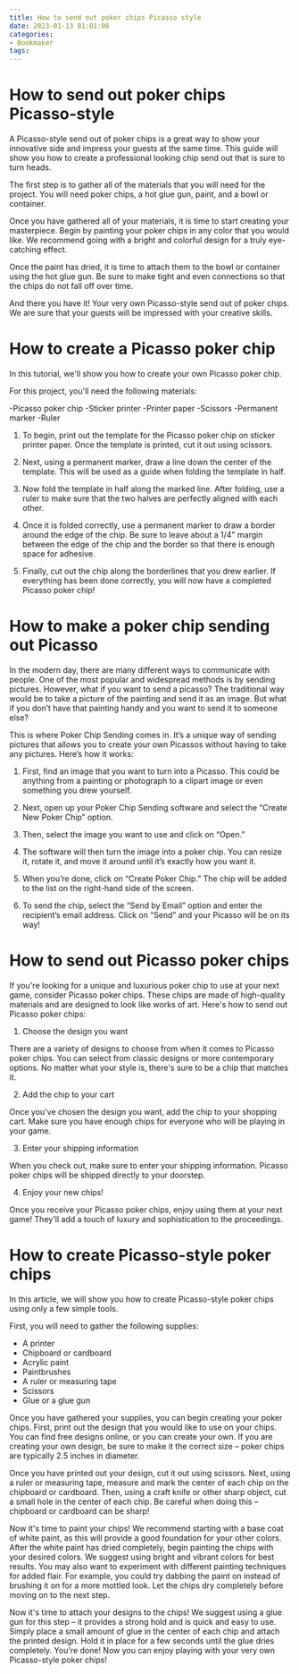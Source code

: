 ```yaml
---
title: How to send out poker chips Picasso style
date: 2023-01-13 01:01:08
categories:
- Bookmaker
tags:
---
```



#  How to send out poker chips Picasso-style

A Picasso-style send out of poker chips is a great way to show your innovative side and impress your guests at the same time. This guide will show you how to create a professional looking chip send out that is sure to turn heads.

The first step is to gather all of the materials that you will need for the project. You will need poker chips, a hot glue gun, paint, and a bowl or container.

Once you have gathered all of your materials, it is time to start creating your masterpiece. Begin by painting your poker chips in any color that you would like. We recommend going with a bright and colorful design for a truly eye-catching effect.

Once the paint has dried, it is time to attach them to the bowl or container using the hot glue gun. Be sure to make tight and even connections so that the chips do not fall off over time.



And there you have it! Your very own Picasso-style send out of poker chips. We are sure that your guests will be impressed with your creative skills.

#  How to create a Picasso poker chip

In this tutorial, we'll show you how to create your own Picasso poker chip.

For this project, you'll need the following materials:

-Picasso poker chip
-Sticker printer
-Printer paper
-Scissors
-Permanent marker
-Ruler

1. To begin, print out the template for the Picasso poker chip on sticker printer paper. Once the template is printed, cut it out using scissors.


2. Next, using a permanent marker, draw a line down the center of the template. This will be used as a guide when folding the template in half.


3. Now fold the template in half along the marked line. After folding, use a ruler to make sure that the two halves are perfectly aligned with each other.



4. Once it is folded correctly, use a permanent marker to draw a border around the edge of the chip. Be sure to leave about a 1/4" margin between the edge of the chip and the border so that there is enough space for adhesive.



5. Finally, cut out the chip along the borderlines that you drew earlier. If everything has been done correctly, you will now have a completed Picasso poker chip!

#  How to make a poker chip sending out Picasso

In the modern day, there are many different ways to communicate with people. One of the most popular and widespread methods is by sending pictures. However, what if you want to send a picasso? The traditional way would be to take a picture of the painting and send it as an image. But what if you don’t have that painting handy and you want to send it to someone else?

This is where Poker Chip Sending comes in. It’s a unique way of sending pictures that allows you to create your own Picassos without having to take any pictures. Here’s how it works:

1) First, find an image that you want to turn into a Picasso. This could be anything from a painting or photograph to a clipart image or even something you drew yourself.

2) Next, open up your Poker Chip Sending software and select the “Create New Poker Chip” option.

3) Then, select the image you want to use and click on “Open.”

4) The software will then turn the image into a poker chip. You can resize it, rotate it, and move it around until it’s exactly how you want it.

5) When you’re done, click on “Create Poker Chip.” The chip will be added to the list on the right-hand side of the screen.

6) To send the chip, select the “Send by Email” option and enter the recipient’s email address. Click on “Send” and your Picasso will be on its way!

#  How to send out Picasso poker chips

If you're looking for a unique and luxurious poker chip to use at your next game, consider Picasso poker chips. These chips are made of high-quality materials and are designed to look like works of art. Here's how to send out Picasso poker chips:

1. Choose the design you want

There are a variety of designs to choose from when it comes to Picasso poker chips. You can select from classic designs or more contemporary options. No matter what your style is, there's sure to be a chip that matches it.

2. Add the chip to your cart

Once you've chosen the design you want, add the chip to your shopping cart. Make sure you have enough chips for everyone who will be playing in your game.

3. Enter your shipping information

When you check out, make sure to enter your shipping information. Picasso poker chips will be shipped directly to your doorstep.

4. Enjoy your new chips!

Once you receive your Picasso poker chips, enjoy using them at your next game! They'll add a touch of luxury and sophistication to the proceedings.

#  How to create Picasso-style poker chips

In this article, we will show you how to create Picasso-style poker chips using only a few simple tools.

First, you will need to gather the following supplies:

- A printer
- Chipboard or cardboard
- Acrylic paint
- Paintbrushes
- A ruler or measuring tape
- Scissors
- Glue or a glue gun

Once you have gathered your supplies, you can begin creating your poker chips. First, print out the design that you would like to use on your chips. You can find free designs online, or you can create your own. If you are creating your own design, be sure to make it the correct size – poker chips are typically 2.5 inches in diameter.

Once you have printed out your design, cut it out using scissors. Next, using a ruler or measuring tape, measure and mark the center of each chip on the chipboard or cardboard. Then, using a craft knife or other sharp object, cut a small hole in the center of each chip. Be careful when doing this – chipboard or cardboard can be sharp!

Now it's time to paint your chips! We recommend starting with a base coat of white paint, as this will provide a good foundation for your other colors. After the white paint has dried completely, begin painting the chips with your desired colors. We suggest using bright and vibrant colors for best results. You may also want to experiment with different painting techniques for added flair. For example, you could try dabbing the paint on instead of brushing it on for a more mottled look. Let the chips dry completely before moving on to the next step.

Now it's time to attach your designs to the chips! We suggest using a glue gun for this step – it provides a strong hold and is quick and easy to use. Simply place a small amount of glue in the center of each chip and attach the printed design. Hold it in place for a few seconds until the glue dries completely. You're done! Now you can enjoy playing with your very own Picasso-style poker chips!